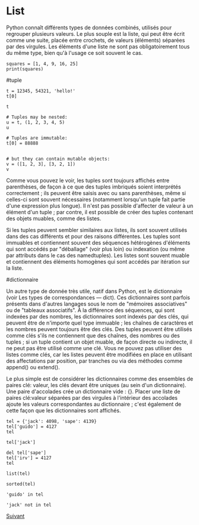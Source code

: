 # List

Python connaît différents types de données combinés, utilisés pour regrouper plusieurs valeurs. Le plus souple est la liste, qui peut être écrit comme une suite, placée entre crochets, de valeurs (éléments) séparées par des virgules. Les éléments d'une liste ne sont pas obligatoirement tous du même type, bien qu'à l'usage ce soit souvent le cas.

```
squares = [1, 4, 9, 16, 25]
print(squares)
```

#tuple


```
t = 12345, 54321, 'hello!'
t[0]

t

# Tuples may be nested:
u = t, (1, 2, 3, 4, 5)
u

# Tuples are immutable:
t[0] = 88888


# but they can contain mutable objects:
v = ([1, 2, 3], [3, 2, 1])
v
```

Comme vous pouvez le voir, les tuples sont toujours affichés entre parenthèses, de façon à ce que des tuples imbriqués soient interprétés correctement ; ils peuvent être saisis avec ou sans parenthèses, même si celles-ci sont souvent nécessaires (notamment lorsqu'un tuple fait partie d'une expression plus longue). Il n'est pas possible d'affecter de valeur à un élément d'un tuple ; par contre, il est possible de créer des tuples contenant des objets muables, comme des listes.

Si les tuples peuvent sembler similaires aux listes, ils sont souvent utilisés dans des cas différents et pour des raisons différentes. Les tuples sont immuables et contiennent souvent des séquences hétérogènes d'éléments qui sont accédés par "déballage" (voir plus loin) ou indexation (ou même par attributs dans le cas des namedtuples). Les listes sont souvent muable et contiennent des éléments homogènes qui sont accédés par itération sur la liste.


#dictionnaire

Un autre type de donnée très utile, natif dans Python, est le dictionnaire (voir Les types de correspondances — dict). Ces dictionnaires sont parfois présents dans d'autres langages sous le nom de "mémoires associatives" ou de "tableaux associatifs". À la différence des séquences, qui sont indexées par des nombres, les dictionnaires sont indexés par des clés, qui peuvent être de n'importe quel type immuable ; les chaînes de caractères et les nombres peuvent toujours être des clés. Des tuples peuvent être utilisés comme clés s'ils ne contiennent que des chaînes, des nombres ou des tuples ; si un tuple contient un objet muable, de façon directe ou indirecte, il ne peut pas être utilisé comme une clé. Vous ne pouvez pas utiliser des listes comme clés, car les listes peuvent être modifiées en place en utilisant des affectations par position, par tranches ou via des méthodes comme append() ou extend().

Le plus simple est de considérer les dictionnaires comme des ensembles de paires clé: valeur, les clés devant être uniques (au sein d'un dictionnaire). Une paire d'accolades crée un dictionnaire vide : {}. Placer une liste de paires clé:valeur séparées par des virgules à l'intérieur des accolades ajoute les valeurs correspondantes au dictionnaire ; c'est également de cette façon que les dictionnaires sont affichés.
```
tel = {'jack': 4098, 'sape': 4139}
tel['guido'] = 4127
tel

tel['jack']

del tel['sape']
tel['irv'] = 4127
tel

list(tel)

sorted(tel)

'guido' in tel

'jack' not in tel
```

[Suivant](conditions.md)